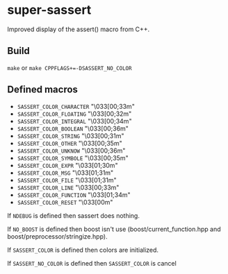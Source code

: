 super-sassert
=============

Improved display of the assert() macro from C++.


Build
-----

  `make` or `make CPPFLAGS+=-DSASSERT_NO_COLOR`


Defined macros
--------------

* `SASSERT_COLOR_CHARACTER`   "\033[00;33m"
* `SASSERT_COLOR_FLOATING`    "\033[00;32m"
* `SASSERT_COLOR_INTEGRAL`    "\033[00;34m"
* `SASSERT_COLOR_BOOLEAN`     "\033[00;36m"
* `SASSERT_COLOR_STRING`      "\033[00;31m"
* `SASSERT_COLOR_OTHER`       "\033[00;35m"
* `SASSERT_COLOR_UNKNOW`      "\033[00;36m"
* `SASSERT_COLOR_SYMBOLE`     "\033[00;35m"
* `SASSERT_COLOR_EXPR`        "\033[01;30m"
* `SASSERT_COLOR_MSG`         "\033[01;31m"
* `SASSERT_COLOR_FILE`        "\033[01;31m"
* `SASSERT_COLOR_LINE`        "\033[00;33m"
* `SASSERT_COLOR_FUNCTION`    "\033[01;34m"
* `SASSERT_COLOR_RESET`       "\033[00m"


If `NDEBUG` is defined then sassert does nothing.

If `NO_BOOST` is defined then boost isn't use (boost/current_function.hpp and boost/preprocessor/stringize.hpp).

If `SASSERT_COLOR` is defined then colors are initialized.

If `SASSERT_NO_COLOR` is defined then `SASSERT_COLOR` is cancel
